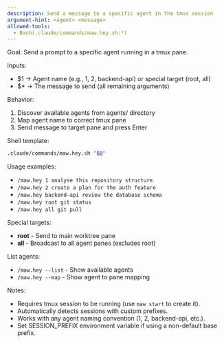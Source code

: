 ```yaml
---
description: Send a message to a specific agent in the tmux session
argument-hint: <agent> <message>
allowed-tools:
  - Bash(.claude/commands/maw.hey.sh:*)
---
```


Goal: Send a prompt to a specific agent running in a tmux pane.

Inputs:
- $1 → Agent name (e.g., 1, 2, backend-api) or special target (root, all)
- $* → The message to send (all remaining arguments)

Behavior:
1) Discover available agents from agents/ directory
2) Map agent name to correct tmux pane
3) Send message to target pane and press Enter

Shell template:

```bash
.claude/commands/maw.hey.sh "$@"
```

Usage examples:
- `/maw.hey 1 analyse this repository structure`
- `/maw.hey 2 create a plan for the auth feature`
- `/maw.hey backend-api review the database schema`
- `/maw.hey root git status`
- `/maw.hey all git pull`

Special targets:
- **root** - Send to main worktree pane
- **all** - Broadcast to all agent panes (excludes root)

List agents:
- `/maw.hey --list` - Show available agents
- `/maw.hey --map` - Show agent to pane mapping

Notes:
- Requires tmux session to be running (use `maw start` to create it).
- Automatically detects sessions with custom prefixes.
- Works with any agent naming convention (1, 2, backend-api, etc.).
- Set SESSION_PREFIX environment variable if using a non-default base prefix.
